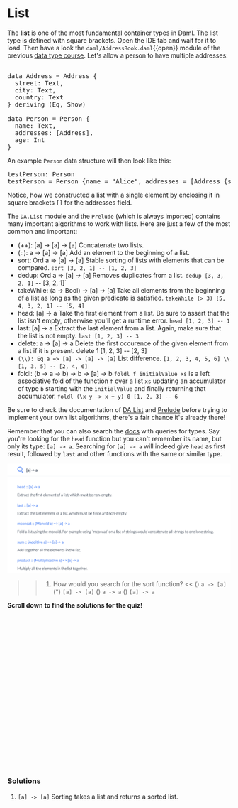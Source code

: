 # List

The **list** is one of the most fundamental container types in Daml. The list type is defined with
square brackets. Open the IDE tab and wait for it to load. Then have a look the
`daml/AddressBook.daml`{{open}} module of the previous [data type
course](https://www.katacoda.com/daml/courses/fundamental-concepts/data-types-imports). Let's allow
a person to have multiple addresses:

<pre class=file data-filename="daml/AddressBook.daml" data-target="append">

data Address = Address {
  street: Text,
  city: Text,
  country: Text
} deriving (Eq, Show)

data Person = Person {
  name: Text,
  addresses: [Address],
  age: Int
}
</pre>

An example `Person` data structure will then look like this:

<pre class=file data-filename="daml/AddressBook.daml" data-target="append">
testPerson: Person
testPerson = Person {name = "Alice", addresses = [Address {street = "RabbitStreet", city = "QueenOfHearts", country = "Wonderland"}], age = 7}
</pre>

Notice, how we constructed a list with a single element by enclosing it in square brackets `[]` for
the addresses field.

The `DA.List` module and the `Prelude` (which is always imported) contains many important
algorithms to work with lists. Here are just a few of the most common and important:

- (++): [a] -> [a] -> [a]
  Concatenate two lists.
- (::): a -> [a] -> [a]
  Add an element to the beginning of a list.
- sort: Ord a => [a] -> [a]
  Stable sorting of lists with elements that can be compared.
  `sort [3, 2, 1] -- [1, 2, 3]`
- dedup: Ord a => [a] -> [a]
  Removes duplicates from a list.
  `dedup [3, 3, 2, 1]` -- [3, 2, 1]`
- takeWhile: (a -> Bool) -> [a] -> [a]
  Take all elements from the beginning of a list as long as the given predicate is satisfied.
  `takeWhile (> 3) [5, 4, 3, 2, 1] -- [5, 4]`
- head: [a] -> a
  Take the first element from a list. Be sure to assert that the list isn't empty, otherwise you'll
  get a runtime error.
  `head [1, 2, 3] -- 1`
- last: [a] -> a
  Extract the last element from a list. Again, make sure that the list is not empty.
  `last [1, 2, 3] -- 3`
- delete: a -> [a] -> a
  Delete the first occurence of the given element from a list if it is present.
  delete 1 [1, 2, 3] -- [2, 3]
- `(\\): Eq a => [a] -> [a] -> [a]`
  List difference.
  `[1, 2, 3, 4, 5, 6] \\ [1, 3, 5] -- [2, 4, 6]`
- foldl: (b -> a -> b) -> b -> [a] -> b
  `foldl f initialValue xs` is a left associative fold of the function `f` over a list `xs` updating
  an accumulator of type `b` starting with the `initialValue` and finally returning that accumulator.
  `foldl (\x y -> x + y) 0 [1, 2, 3] -- 6`

Be sure to check the documentation of [DA.List](https://docs.daml.com/daml/stdlib/DA-List.html) and
[Prelude](https://docs.daml.com/daml/stdlib/Prelude.html) before trying to implement your own list
algorithms, there's a fair chance it's already there!

Remember that you can also search the [docs](https://docs.daml.com) with queries for types. Say
you're looking for the `head` function but you can't remember its name, but only its type: `[a] -> a`.
Searching for `[a] -> a` will indeed give `head` as first result, followed by `last` and other
functions with the same or similar type.

![search_head](assets/search_head.png)

>> 1) How would you search for the sort function? <<
() `a -> [a]`
(*) `[a] -> [a]`
() `a -> a`
() `[a] -> a`


**Scroll down to find the solutions for the quiz!**

<br />
<br />
<br />
<br />
<br />
<br />
<br />
<br />
<br />
<br />
<br />
<br />
<br />
<br />
<br />
<br />
<br />
<br />
<br />
<br />

### Solutions

1. `[a] -> [a]` Sorting takes a list and returns a sorted list.
